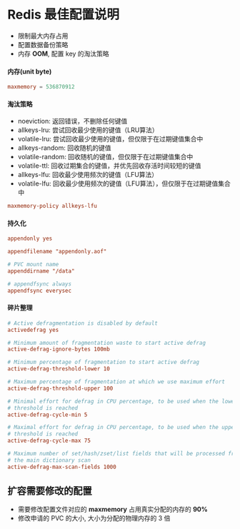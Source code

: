 # Redis 最佳配置说明

+ 限制最大内存占用
+ 配置数据备份策略
+ 内存 **OOM**, 配置 key 的淘汰策略

#### 内存(unit byte)
```conf
maxmemory = 536870912
```

#### 淘汰策略

+ noeviction: 返回错误，不删除任何键值
+ allkeys-lru: 尝试回收最少使用的键值（LRU算法）
+ volatile-lru: 尝试回收最少使用的键值，但仅限于在过期键值集合中
+ allkeys-random: 回收随机的键值
+ volatile-random: 回收随机的键值，但仅限于在过期键值集合中
+ volatile-ttl: 回收过期集合的键值，并优先回收存活时间较短的键值
+ allkeys-lfu: 回收最少使用频次的键值（LFU算法）
+ volatile-lfu: 回收最少使用频次的键值（LFU算法），但仅限于在过期键值集合中

```conf
maxmemory-policy allkeys-lfu
```

#### 持久化
```conf
appendonly yes

appendfilename "appendonly.aof"

# PVC mount name
appenddirname "/data"

# appendfsync always
appendfsync everysec
```

#### 碎片整理
```conf
# Active defragmentation is disabled by default
activedefrag yes

# Minimum amount of fragmentation waste to start active defrag
active-defrag-ignore-bytes 100mb

# Minimum percentage of fragmentation to start active defrag
active-defrag-threshold-lower 10

# Maximum percentage of fragmentation at which we use maximum effort
active-defrag-threshold-upper 100

# Minimal effort for defrag in CPU percentage, to be used when the lower
# threshold is reached
active-defrag-cycle-min 5

# Maximal effort for defrag in CPU percentage, to be used when the upper
# threshold is reached
active-defrag-cycle-max 75

# Maximum number of set/hash/zset/list fields that will be processed from
# the main dictionary scan
active-defrag-max-scan-fields 1000
```
## 扩容需要修改的配置
+ 需要修改配置文件对应的 **maxmemory** 占用真实分配的内存的 **90%**
+ 修改申请的 PVC 的大小, 大小为分配的物理内存的 3 倍
